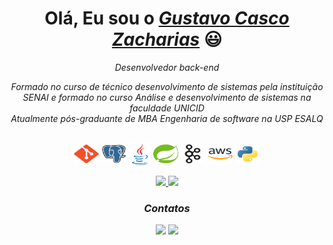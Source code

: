 <div>
  <h1 align="center">Olá, Eu sou o <a href="https://www.linkedin.com/in/guszacha/"><i>Gustavo Casco Zacharias</i></a> 😃️</h1>
</div>

<p align="center"><i>Desenvolvedor back-end</i></p>
<p align="center"><i>Formado no curso de técnico desenvolvimento de sistemas pela instituição SENAI e formado no curso Análise e desenvolvimento de sistemas na faculdade UNICID <br> Atualmente pós-graduante de MBA Engenharia de software na USP ESALQ</i></p>

<div align="center" valign="top"><br>
  <img align="center" alt="git" height="30" width="40" src="https://raw.githubusercontent.com/devicons/devicon/master/icons/git/git-original.svg">
  <img align="center" alt="postgres" height="30" width="40" src="https://raw.githubusercontent.com/devicons/devicon/master/icons/postgresql/postgresql-original.svg"> 
  <img align="center" alt="Java" height="35" width="35" src="https://raw.githubusercontent.com/devicons/devicon/master/icons/java/java-original.svg">
  <img align="center" alt="Spring" height="30" width="40" src="https://raw.githubusercontent.com/devicons/devicon/master/icons/spring/spring-original.svg"> 
  <img align="center" alt="Kafka" height="30" width="40" src="https://raw.githubusercontent.com/devicons/devicon/master/icons/apachekafka/apachekafka-original.svg"> 
  <img align="center" alt="AWS" height="30" width="40" src="https://raw.githubusercontent.com/devicons/devicon/master/icons/amazonwebservices/amazonwebservices-original-wordmark.svg">
  <img align="center" alt="python" height="30" width="40" src="https://raw.githubusercontent.com/devicons/devicon/master/icons/python/python-original.svg"> 
</div><br>

<div align="center">
  <a href="https://github.com/GustavoCasco">
    <img height="150em" src="https://github-readme-stats.vercel.app/api?username=GustavoCasco&count_private=true&include_all_commits=true&show_icons=true&theme=dracula&hide_border=false&show_owner=true"/>
    <img height="150em" src="https://github-readme-stats.vercel.app/api/top-langs/?username=GustavoCasco&theme=dracula&hide_border=false&&layout=compact"/>
  </a>
</div>

<h3 align="center"><i>Contatos</i></h3>
<div align="center">
  <a href="https://www.linkedin.com/in/guszacha/" target="_blank"><img src="https://img.shields.io/badge/-LinkedIn-%230077B5?style=for-the-badge&logo=linkedin&logoColor=white" target="_blank"></a> 
  <a href="mailto:gustavoo.cascoo@gmail.com"><img src="https://img.shields.io/badge/-Gmail-%23333?style=for-the-badge&logo=gmail&logoColor=white" target="_blank"></a>
</div>
